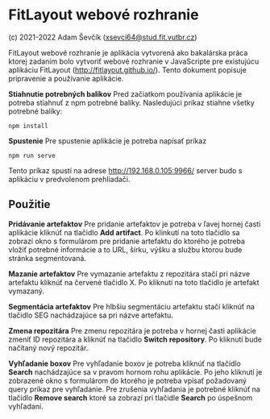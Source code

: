 # FitLayout webové rozhranie
(c) 2021-2022 Adam Ševčík (xsevci64@stud.fit.vutbr.cz)

FitLayout webové rozhranie je aplikácia vytvorená ako bakalárska práca ktorej zadaním bolo vytvoriť webové rozhranie v JavaScripte pre existujúcu aplikáciu FitLayout (http://fitlayout.github.io/). Tento dokument popisuje pripravenie a používanie aplikácie.

**Stiahnutie potrebných balíkov** 
 Pred začiatkom používania aplikácie je potreba stiahnuť z npm potrebné balíky. Nasledujúci príkaz stiahne všetky potrebné balíky: 
   ~~~
   npm install
   ~~~

**Spustenie**
Pre spustenie aplikácie je potreba napísať príkaz
   ~~~
   npm run serve
   ~~~
Tento príkaz spustí na adrese http://192.168.0.105:9966/ server budo s aplikáciu v predvolenom prehliadači.

## Použitie
**Pridávanie artefaktov**
Pre pridanie artefaktov je potreba v ľavej hornej časti aplikácie kliknúť na tlačidlo **Add artifact**. Po klinkutí na toto tlačidlo sa zobrazí okno s formulárom pre pridanie artefaktu do ktorého je potreba vložiť potrebné informácie a to URL, šírku, výšku a službu ktorou bude stránka segmentovaná.

**Mazanie artefaktov**
Pre vymazanie artefaktu z repozitára stačí pri názve artefaktu kliknúť na červené tlačidlo X. Po kliknutí na toto tlačidlo je artefakt vymazaný.

**Segmentácia artefaktov**
Pre hlbšiu segmentáciu artefaktu stačí kliknúť na tlačidlo SEG nachádzajúce sa pri názve artefaktu.

**Zmena repozitára**
Pre zmenu repozitára je potreba v hornej časti aplikácie zmeniť ID repozitára a kliknúť na tlačidlo **Switch repository**. Po kliknutí bude načítaný nový repozitár.

**Vyhľadanie boxov**
Pre vyhľadanie boxov je potreba kliknúť na tlačidlo **Search** nachádzajúce sa v pravom hornom rohu aplikácie. Po jeho kliknutí je zobrazené okno s formulárom do ktorého je potreba vpísať požadovaný query príkaz pre vyhľadanie. Pre zrušenia vyhľadania je potrebné kliknúť na tlačidlo **Remove search** ktoré sa zobrazí pri tlačidle **Search** po úspešnom vyhľadaní.